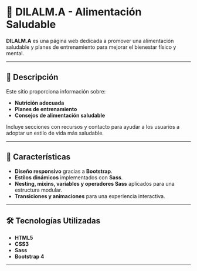 # 🌱 DILALM.A - Alimentación Saludable

**DILALM.A** es una página web dedicada a promover una alimentación saludable y planes de entrenamiento para mejorar el bienestar físico y mental.

---

## 📝 Descripción

Este sitio proporciona información sobre:

- **Nutrición adecuada**
- **Planes de entrenamiento**
- **Consejos de alimentación saludable**

Incluye secciones con recursos y contacto para ayudar a los usuarios a adoptar un estilo de vida más saludable.

---

## 🚀 Características

- **Diseño responsivo** gracias a **Bootstrap**.
- **Estilos dinámicos** implementados con **Sass**.
- **Nesting, mixins, variables y operadores Sass** aplicados para una estructura modular.
- **Transiciones y animaciones** para una experiencia interactiva.

---

## 🛠️ Tecnologías Utilizadas

- **HTML5**
- **CSS3**
- **Sass**
- **Bootstrap 4**

---
